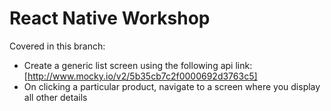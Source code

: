 # React Native Workshop

Covered in this branch:

- Create a generic list screen using the following api link: [http://www.mocky.io/v2/5b35cb7c2f0000692d3763c5]
- On clicking a particular product, navigate to a screen where you display all other details